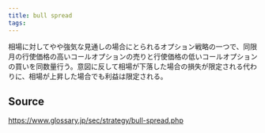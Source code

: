 ```yaml
---
title: bull spread
tags: 
---
```


相場に対してやや強気な見通しの場合にとられるオプション戦略の一つで、同限月の行使価格の高いコールオプションの売りと行使価格の低いコールオプションの買いを同数量行う。意図に反して相場が下落した場合の損失が限定される代わりに、相場が上昇した場合でも利益は限定される。

## Source
https://www.glossary.jp/sec/strategy/bull-spread.php